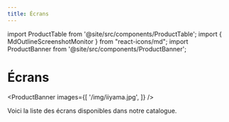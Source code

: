 ```yaml
---
title: Écrans
---
```


import ProductTable from '@site/src/components/ProductTable';
import { MdOutlineScreenshotMonitor } from "react-icons/md";
import ProductBanner from '@site/src/components/ProductBanner';




# <MdOutlineScreenshotMonitor /> Écrans

<ProductBanner images={[
  '/img/iiyama.jpg',
]} />

Voici la liste des écrans disponibles dans notre catalogue.

<ProductTable category="Écran" />
